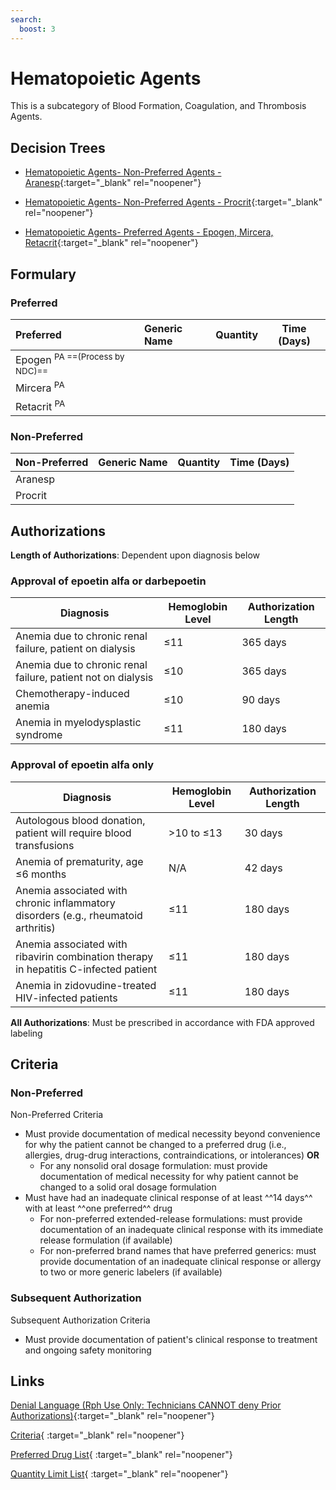 ```yaml
---
search:
  boost: 3
---
```


# Hematopoietic Agents

This is a subcategory of Blood Formation, Coagulation, and Thrombosis Agents.

## Decision Trees

- [Hematopoietic Agents- Non-Preferred Agents - Aranesp](https://forms.office.com/Pages/ResponsePage.aspx?id=nPhjxpvvj0G9PUHkbAzgaN9UYz8EqmlIs3_TYn4TbXBUOEI3MlUwUjJHQ1IyTURBTkVZREFRRDZVQSQlQCN0PWcu){:target="_blank" rel="noopener"}

- [Hematopoietic Agents- Non-Preferred Agents - Procrit](https://forms.office.com/Pages/ResponsePage.aspx?id=nPhjxpvvj0G9PUHkbAzgaN9UYz8EqmlIs3_TYn4TbXBUNlJSMVUwTVFaWFpUNjBCVlAzTlJYTzNNRCQlQCN0PWcu){:target="_blank" rel="noopener"}

- [Hematopoietic Agents- Preferred Agents - Epogen, Mircera, Retacrit](https://forms.office.com/Pages/ResponsePage.aspx?id=nPhjxpvvj0G9PUHkbAzgaN9UYz8EqmlIs3_TYn4TbXBUMDQwWE44MTUyTlk5VEo2VEJQS1NPN1JBRyQlQCN0PWcu){:target="_blank" rel="noopener"}

## Formulary

### Preferred

| Preferred              | Generic Name | Quantity | Time (Days) |
|:-----------------------|:-------------|:--------:|:-----------:|
| Epogen <sup>PA  ==(Process by NDC)==</sup>   |              |          |             |
| Mircera <sup>PA</sup>  |              |          |             |
| Retacrit <sup>PA</sup> |              |          |             |

### Non-Preferred

| Non-Preferred | Generic Name | Quantity | Time (Days) |
|:--------------|:-------------|:--------:|:-----------:|
| Aranesp       |              |          |             |
| Procrit       |              |          |             |

## Authorizations

**Length of Authorizations**: Dependent upon diagnosis below

### Approval of epoetin alfa or darbepoetin

| Diagnosis                                                    | Hemoglobin Level | Authorization Length |
|--------------------------------------------------------------|------------------|----------------------|
| Anemia due to chronic renal failure, patient on dialysis     | ≤11              | 365 days             |
| Anemia due to chronic renal failure, patient not on dialysis | ≤10              | 365 days             |
| Chemotherapy-induced anemia                                  | ≤10              | 90 days              |
| Anemia in myelodysplastic syndrome                           | ≤11              | 180 days             |

### Approval of epoetin alfa only

| Diagnosis                                                                            | Hemoglobin Level | Authorization Length |
|--------------------------------------------------------------------------------------|------------------|----------------------|
| Autologous blood donation, patient will require blood transfusions                   | \>10 to ≤13      | 30 days              |
| Anemia of prematurity, age ≤6 months                                                 | N/A              | 42 days              |
| Anemia associated with chronic inflammatory disorders (e.g., rheumatoid arthritis)   | ≤11              | 180 days             |
| Anemia associated with ribavirin combination therapy in hepatitis C-infected patient | ≤11              | 180 days             |
| Anemia in zidovudine-treated HIV-infected patients                                   | ≤11              | 180 days             |

**All Authorizations**: Must be prescribed in accordance with FDA approved labeling

## Criteria

### Non-Preferred

Non-Preferred Criteria

- Must provide documentation of medical necessity beyond convenience for why the patient cannot be changed to a preferred drug (i.e., allergies, drug-drug interactions, contraindications, or intolerances) **OR**
  - For any nonsolid oral dosage formulation: must provide documentation of medical necessity for why patient cannot be changed to a solid oral dosage
formulation
- Must have had an inadequate clinical response of at least ^^14 days^^ with at least ^^one preferred^^ drug
  - For non-preferred extended-release formulations: must provide documentation of an inadequate clinical response with its immediate release formulation (if available)
  - For non-preferred brand names that have preferred generics: must provide documentation of an inadequate clinical response or allergy to two or more generic labelers (if available)

### Subsequent Authorization 

Subsequent Authorization Criteria

- Must provide documentation of patient's clinical response to treatment and ongoing safety monitoring

## Links

[Denial Language (Rph Use Only: Technicians CANNOT deny Prior Authorizations)](https://mygainwell-my.sharepoint.com.mcas.ms/:w:/r/personal/rachel_carpenter_gainwelltechnologies_com/_layouts/15/Doc.aspx?sourcedoc=%7BE78364D9-082C-41C5-9902-8F8AC94900ED%7D&file=Denial%20Language%20Updated%2002062023.docx&mobileredirect=true&action=embedview&wdStartOn=7&cid=f4472ece-6d4f-4694-b0c5-c150a2f53fea){:target="_blank" rel="noopener"}

[Criteria](https://medicaid.ohio.gov/static/PHM/drug-coverage/20230701+UPDL+Criteria+_v1_FINAL.approved.pdf#page=14){ :target="_blank" rel="noopener"}

[Preferred Drug List](https://medicaid.ohio.gov/static/PHM/drug-coverage/20230701_UPDL_FINAL_ODM.approved.v2.pdf#page=9){ :target="_blank" rel="noopener"}

[Quantity Limit List](https://pharmacy.medicaid.ohio.gov/sites/default/files/20230101_Ohio_Medicaid_Quantity_Document_APPROVED.pdf){ :target="_blank" rel="noopener"}
